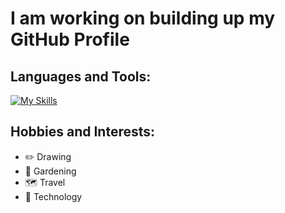 # I am working on building up my GitHub Profile

## Languages and Tools:

[![My Skills](https://skillicons.dev/icons?i=html,css,js,jquery,react,sass,tailwind,wordpress,vscode,npm,gulp,git,ps,ai)](https://skillicons.dev)

## Hobbies and Interests:

* :pencil2:	  Drawing
* :seedling:	Gardening
* :world_map:	Travel
* :satellite:	Technology

<!--
**IT-HASAN/IT-HASAN** is a ✨ _special_ ✨ repository because its `README.md` (this file) appears on your GitHub profile.

Here are some ideas to get you started:

- 🔭 I’m currently working on ...
- 🌱 I’m currently learning ...
- 👯 I’m looking to collaborate on ...
- 🤔 I’m looking for help with ...
- 💬 Ask me about ...
- 📫 How to reach me: ...
- 😄 Pronouns: ...
- ⚡ Fun fact: ...
-->
